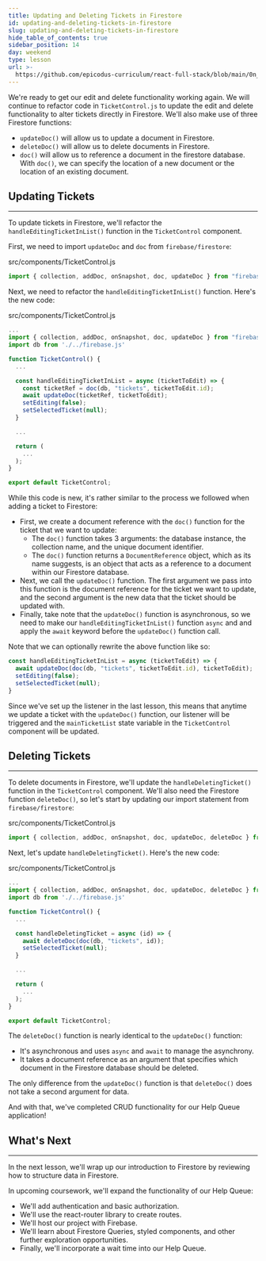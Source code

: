 ```yaml
---
title: Updating and Deleting Tickets in Firestore
id: updating-and-deleting-tickets-in-firestore
slug: updating-and-deleting-tickets-in-firestore
hide_table_of_contents: true
sidebar_position: 14
day: weekend
type: lesson
url: >-
  https://github.com/epicodus-curriculum/react-full-stack/blob/main/0n_updating_and_deleting_tickets_with_firestore.md
---
```


We're ready to get our edit and delete functionality working again. We will continue to refactor code in `TicketControl.js` to update the edit and delete functionality to alter tickets directly in Firestore. We'll also make use of three Firestore functions:

* `updateDoc()` will allow us to update a document in Firestore.
* `deleteDoc()` will allow us to delete documents in Firestore. 
* `doc()` will allow us to reference a document in the firestore database. With `doc()`, we can specify the location of a new document or the location of an existing document.

## Updating Tickets
---

To update tickets in Firestore, we'll refactor the `handleEditingTicketInList()` function in the `TicketControl` component. 

First, we need to import `updateDoc` and `doc` from `firebase/firestore`:

<div class="filename">src/components/TicketControl.js</div>

```js
import { collection, addDoc, onSnapshot, doc, updateDoc } from "firebase/firestore";
```

Next, we need to refactor the `handleEditingTicketInList()` function. Here's the new code:

<div class="filename">src/components/TicketControl.js</div>

```js
...
import { collection, addDoc, onSnapshot, doc, updateDoc } from "firebase/firestore";
import db from './../firebase.js'

function TicketControl() {
  ...

  const handleEditingTicketInList = async (ticketToEdit) => {
    const ticketRef = doc(db, "tickets", ticketToEdit.id);
    await updateDoc(ticketRef, ticketToEdit);
    setEditing(false);
    setSelectedTicket(null);
  }

  ...

  return (
    ...
  );
}

export default TicketControl;
```

While this code is new, it's rather similar to the process we followed when adding a ticket to Firestore:
 
* First, we create a document reference with the `doc()` function for the ticket that we want to update:
  * The `doc()` function takes 3 arguments: the database instance, the collection name, and the unique document identifier.
  * The `doc()` function returns a `DocumentReference` object, which as its name suggests, is an object that acts as a reference to a document within our Firestore database. 
* Next, we call the `updateDoc()` function. The first argument we pass into this function is the document reference for the ticket we want to update, and the second argument is the new data that the ticket should be updated with.
* Finally, take note that the `updateDoc()` function is asynchronous, so we need to make our `handleEditingTicketInList()` function `async` and and apply the `await` keyword before the `updateDoc()` function call.

Note that we can optionally rewrite the above function like so:

```js
const handleEditingTicketInList = async (ticketToEdit) => {
  await updateDoc(doc(db, "tickets", ticketToEdit.id), ticketToEdit);
  setEditing(false);
  setSelectedTicket(null);
}
```

Since we've set up the listener in the last lesson, this means that anytime we update a ticket with the `updateDoc()` function, our listener will be triggered and the `mainTicketList` state variable in the `TicketControl` component will be updated.

## Deleting Tickets
---

To delete documents in Firestore, we'll update the `handleDeletingTicket()` function in the `TicketControl` component. We'll also need the Firestore function `deleteDoc()`, so let's start by updating our import statement from `firebase/firestore`:

<div class="filename">src/components/TicketControl.js</div>

```js
import { collection, addDoc, onSnapshot, doc, updateDoc, deleteDoc } from "firebase/firestore";
```

Next, let's update `handleDeletingTicket()`. Here's the new code:

<div class="filename">src/components/TicketControl.js</div>

```js
...
import { collection, addDoc, onSnapshot, doc, updateDoc, deleteDoc } from "firebase/firestore";
import db from './../firebase.js'

function TicketControl() {
  ...

  const handleDeletingTicket = async (id) => {
    await deleteDoc(doc(db, "tickets", id));
    setSelectedTicket(null);
  } 

  ...

  return (
    ...
  );
}

export default TicketControl;
```

The `deleteDoc()` function is nearly identical to the `updateDoc()` function:

* It's asynchronous and uses `async` and `await` to manage the asynchrony.
* It takes a document reference as an argument that specifies which document in the Firestore database should be deleted. 

The only difference from the `updateDoc()` function is that `deleteDoc()` does not take a second argument for data.

And with that, we've completed CRUD functionality for our Help Queue application! 

## What's Next
---

In the next lesson, we'll wrap up our introduction to Firestore by reviewing how to structure data in Firestore.

In upcoming coursework, we'll expand the functionality of our Help Queue: 

* We'll add authentication and basic authorization.
* We'll use the react-router library to create routes.
* We'll host our project with Firebase.
* We'll learn about Firestore Queries, styled components, and other further exploration opportunities.
* Finally, we'll incorporate a wait time into our Help Queue. 

